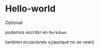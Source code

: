 # Hello-world
Optional

podemos escribir en `Markdown`

tambien ecuaciones $x_1$(aunque no se vean)
